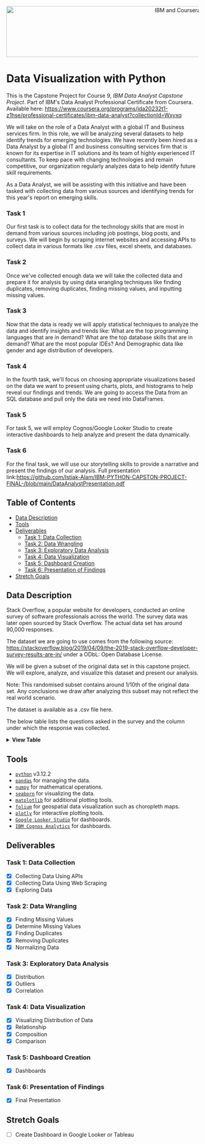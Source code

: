 <p align="center">
    <img src="https://howtolearnmachinelearning.com/wp-content/uploads/2021/04/coursera_machine_learning_ibm.png?raw=true" alt="IBM and Coursera Logos" width="926" height="133"/>
</p>

# Data Visualization with Python

This is the Capstone Project for Course 9, _IBM Data Analyst Capstone Project_. Part of IBM's Data Analyst Professional Certificate from Coursera. Available here: https://www.coursera.org/programs/jda20232t1-z1hse/professional-certificates/ibm-data-analyst?collectionId=Wxyxq

We will take on the role of a Data Analyst with a global IT and Business services firm. In this role, we will be analyzing several datasets to help identify trends for emerging technologies. We have recently been hired as a Data Analyst by a global IT and business consulting services firm that is known for its expertise in IT solutions and its team of highly experienced IT consultants. To keep pace with changing technologies and remain competitive, our organization regularly analyzes data to help identify future skill requirements.

As a Data Analyst, we will be assisting with this initiative and have been tasked with collecting data from various sources and identifying trends for this year's report on emerging skills.

### Task 1

Our first task is to collect data for the technology skills that are most in demand from various sources including job postings, blog posts, and surveys. We will begin by scraping internet websites and accessing APIs to collect data in various formats like .csv files, excel sheets, and databases.

### Task 2

Once we've collected enough data we will take the collected data and prepare it for analysis by using data wrangling techniques like finding duplicates, removing duplicates, finding missing values, and inputting missing values.

### Task 3

Now that the data is ready we will apply statistical techniques to analyze the data and identify insights and trends like: What are the top programming languages that are in demand? What are the top database skills that are in demand? What are the most popular IDEs? And Demographic data like gender and age distribution of developers.

### Task 4

In the fourth task, we'll focus on choosing appropriate visualizations based on the data we want to present using charts, plots, and histograms to help reveal our findings and trends. We are going to access the Data from an SQL database and pull only the data we need into DataFrames.

### Task 5

For task 5, we will employ Cognos/Google Looker Studio to create interactive dashboards to help analyze and present the data dynamically.

### Task 6

For the final task, we will use our storytelling skills to provide a narrative and present the findings of our analysis.
Full presentation link:https://github.com/Istiak-Alam/IBM-PYTHON-CAPSTON-PROJECT-FINAL-/blob/main/DataAnalystPresentation.pdf
## Table of Contents

- [Data Description](#data-description)
- [Tools](#tools)
- [Deliverables](#deliverables)
  - [Task 1: Data Collection](#task-1-data-collection)
  - [Task 2: Data Wrangling](#task-2-data-wrangling)
  - [Task 3: Exploratory Data Analysis](#task-3-exploratory-data-analysis)
  - [Task 4: Data Visualization](#task-4-data-visualization)
  - [Task 5: Dashboard Creation](#task-5-dashboard-creation)
  - [Task 6: Presentation of Findings](#task-6-presentation-of-findings)
- [Stretch Goals](#stretch-goals)

## Data Description

Stack Overflow, a popular website for developers, conducted an online survey of software professionals across the world. The survey data was later open sourced by Stack Overflow. The actual data set has around 90,000 responses.

The dataset we are going to use comes from the following source: https://stackoverflow.blog/2019/04/09/the-2019-stack-overflow-developer-survey-results-are-in/ under a ODbL: Open Database License.

We will be given a subset of the original data set in this capstone project. We will explore, analyze, and visualize this dataset and present our analysis.

Note: This randomised subset contains around 1/10th of the original data set. Any conclusions we draw after analyzing this subset may not reflect the real world scenario.

The dataset is available as a .csv file here.

The below table lists the questions asked in the survey and the column under which the response was collected.

<details>
 <summary><strong>View Table</strong></summary>
<table>
  <thead>
    <tr>
      <th>Column Name</th>
      <th>Question Text</th>
    </tr>
  </thead>
  <tbody>
    <tr>
      <td>Respondent</td>
      <td>
        Randomized respondent ID number (not in order of survey response time)
      </td>
    </tr>
    <tr>
      <td>MainBranch</td>
      <td>
        Which of the following options best describes you today? Here, by
        “developer” we mean “someone who writes code.”
      </td>
    </tr>
    <tr>
      <td>Hobbyist</td>
      <td>Do you code as a hobby?</td>
    </tr>
    <tr>
      <td>OpenSourcer</td>
      <td>How often do you contribute to open source?</td>
    </tr>
    <tr>
      <td>OpenSource</td>
      <td>How do you feel about the quality of open source software (OSS)?</td>
    </tr>
    <tr>
      <td>Employment</td>
      <td>
        Which of the following best describes your current employment status?
      </td>
    </tr>
    <tr>
      <td>Country</td>
      <td>In which country do you currently reside?</td>
    </tr>
    <tr>
      <td>Student</td>
      <td>
        Are you currently enrolled in a formal, degree-granting college or
        university program?
      </td>
    </tr>
    <tr>
      <td>EdLevel</td>
      <td>
        Which of the following best describes the highest level of formal
        education that you’ve completed?
      </td>
    </tr>
    <tr>
      <td>UndergradMajor</td>
      <td>What was your main or most important field of study?</td>
    </tr>
    <tr>
      <td>EduOther</td>
      <td>
        Which of the following types of non-degree education have you used or
        participated in? Please select all that apply.
      </td>
    </tr>
    <tr>
      <td>OrgSize</td>
      <td>
        Approximately how many people are employed by the company or
        organization you work for?
      </td>
    </tr>
    <tr>
      <td>DevType</td>
      <td>
        Which of the following describe you? Please select all that apply.
      </td>
    </tr>
    <tr>
      <td>YearsCode</td>
      <td>Including any education, how many years have you been coding?</td>
    </tr>
    <tr>
      <td>Age1stCode</td>
      <td>
        At what age did you write your first line of code or program? (E.g.,
        webpage, Hello World, Scratch project)
      </td>
    </tr>
    <tr>
      <td>YearsCodePro</td>
      <td>
        How many years have you coded professionally (as a part of your work)?
      </td>
    </tr>
    <tr>
      <td>CareerSat</td>
      <td>Overall, how satisfied are you with your career thus far?</td>
    </tr>
    <tr>
      <td>JobSat</td>
      <td>
        How satisfied are you with your current job? (If you work multiple jobs,
        answer for the one you spend the most hours on.)
      </td>
    </tr>
    <tr>
      <td>MgrIdiot</td>
      <td>How confident are you that your manager knows what they’re doing?</td>
    </tr>
    <tr>
      <td>MgrMoney</td>
      <td>Do you believe that you need to be a manager to make more money?</td>
    </tr>
    <tr>
      <td>MgrWant</td>
      <td>Do you want to become a manager yourself in the future?</td>
    </tr>
    <tr>
      <td>JobSeek</td>
      <td>
        Which of the following best describes your current job-seeking status?
      </td>
    </tr>
    <tr>
      <td>LastHireDate</td>
      <td>When was the last time that you took a job with a new employer?</td>
    </tr>
    <tr>
      <td>LastInt</td>
      <td>
        In your most recent successful job interview (resulting in a job offer),
        you were asked to… (check all that apply)
      </td>
    </tr>
    <tr>
      <td>FizzBuzz</td>
      <td>Have you ever been asked to solve FizzBuzz in an interview?</td>
    </tr>
    <tr>
      <td>JobFactors</td>
      <td>
        Imagine that you are deciding between two job offers with the same
        compensation, benefits, and location. Of the following factors, which 3
        are MOST important to you?
      </td>
    </tr>
    <tr>
      <td>ResumeUpdate</td>
      <td>
        Think back to the last time you updated your resumé CV, or an online
        profile on a job site. What is the PRIMARY reason that you did so?
      </td>
    </tr>
    <tr>
      <td>CurrencySymbol</td>
      <td>
        Which currency do you use day-to-day? If your answer is complicated,
        please pick the one you’re most comfortable estimating in.
      </td>
    </tr>
    <tr>
      <td>CurrencyDesc</td>
      <td>
        Which currency do you use day-to-day? If your answer is complicated,
        please pick the one you’re most comfortable estimating in.
      </td>
    </tr>
    <tr>
      <td>CompTotal</td>
      <td>
        What is your current total compensation (salary, bonuses, and perks,
        before taxes and deductions), in <code>CurrencySymbol</code>? Please
        enter a whole number in the box below, without any punctuation. If you
        are paid hourly, please estimate an equivalent weekly, monthly, or
        yearly salary. If you prefer not to answer, please leave the box empty.
      </td>
    </tr>
    <tr>
      <td>CompFreq</td>
      <td>Is that compensation weekly, monthly, or yearly?</td>
    </tr>
    <tr>
      <td>ConvertedComp</td>
      <td>
        Salary converted to annual USD salaries using the exchange rate on
        2019-02-01, assuming 12 working months and 50 working weeks.
      </td>
    </tr>
    <tr>
      <td>WorkWeekHrs</td>
      <td>On average, how many hours per week do you work?</td>
    </tr>
    <tr>
      <td>WorkPlan</td>
      <td>How structured or planned is your work?</td>
    </tr>
    <tr>
      <td>WorkChallenge</td>
      <td>
        Of these options, what are your greatest challenges to productivity as a
        developer? Select up to 3:
      </td>
    </tr>
    <tr>
      <td>WorkRemote</td>
      <td>How often do you work remotely?</td>
    </tr>
    <tr>
      <td>WorkLoc</td>
      <td>Where would you prefer to work?</td>
    </tr>
    <tr>
      <td>ImpSyn</td>
      <td>
        For the specific work you do, and the years of experience you have, how
        do you rate your own level of competence?
      </td>
    </tr>
    <tr>
      <td>CodeRev</td>
      <td>Do you review code as part of your work?</td>
    </tr>
    <tr>
      <td>CodeRevHrs</td>
      <td>On average, how many hours per week do you spend on code review?</td>
    </tr>
    <tr>
      <td>UnitTests</td>
      <td>
        Does your company regularly employ unit tests in the development of
        their products?
      </td>
    </tr>
    <tr>
      <td>PurchaseHow</td>
      <td>
        How does your company make decisions about purchasing new technology
        (cloud, AI, IoT, databases)?
      </td>
    </tr>
    <tr>
      <td>PurchaseWhat</td>
      <td>
        What level of influence do you, personally, have over new technology
        purchases at your organization?
      </td>
    </tr>
    <tr>
      <td>LanguageWorkedWith</td>
      <td>
        Which of the following programming, scripting, and markup languages have
        you done extensive development work in over the past year, and which do
        you want to work in over the next year? (If you both worked with the
        language and want to continue to do so, please check both boxes in that
        row.)
      </td>
    </tr>
    <tr>
      <td>LanguageDesireNextYear</td>
      <td>
        Which of the following programming, scripting, and markup languages have
        you done extensive development work in over the past year, and which do
        you want to work in over the next year? (If you both worked with the
        language and want to continue to do so, please check both boxes in that
        row.)
      </td>
    </tr>
    <tr>
      <td>DatabaseWorkedWith</td>
      <td>
        Which of the following database environments have you done extensive
        development work in over the past year, and which do you want to work in
        over the next year? (If you both worked with the database and want to
        continue to do so, please check both boxes in that row.)
      </td>
    </tr>
    <tr>
      <td>DatabaseDesireNextYear</td>
      <td>
        Which of the following database environments have you done extensive
        development work in over the past year, and which do you want to work in
        over the next year? (If you both worked with the database and want to
        continue to do so, please check both boxes in that row.)
      </td>
    </tr>
    <tr>
      <td>PlatformWorkedWith</td>
      <td>
        Which of the following platforms have you done extensive development
        work for over the past year? (If you both developed for the platform and
        want to continue to do so, please check both boxes in that row.)
      </td>
    </tr>
    <tr>
      <td>PlatformDesireNextYear</td>
      <td>
        Which of the following platforms have you done extensive development
        work for over the past year? (If you both developed for the platform and
        want to continue to do so, please check both boxes in that row.)
      </td>
    </tr>
    <tr>
      <td>WebFrameWorkedWith</td>
      <td>
        Which of the following web frameworks have you done extensive
        development work in over the past year, and which do you want to work in
        over the next year? (If you both worked with the framework and want to
        continue to do so, please check both boxes in that row.)
      </td>
    </tr>
    <tr>
      <td>WebFrameDesireNextYear</td>
      <td>
        Which of the following web frameworks have you done extensive
        development work in over the past year, and which do you want to work in
        over the next year? (If you both worked with the framework and want to
        continue to do so, please check both boxes in that row.)
      </td>
    </tr>
    <tr>
      <td>MiscTechWorkedWith</td>
      <td>
        Which of the following other frameworks, libraries, and tools have you
        done extensive development work in over the past year, and which do you
        want to work in over the next year? (If you both worked with the
        technology and want to continue to do so, please check both boxes in
        that row.)
      </td>
    </tr>
    <tr>
      <td>MiscTechDesireNextYear</td>
      <td>
        Which of the following other frameworks, libraries, and tools have you
        done extensive development work in over the past year, and which do you
        want to work in over the next year? (If you both worked with the
        technology and want to continue to do so, please check both boxes in
        that row.)
      </td>
    </tr>
    <tr>
      <td>DevEnviron</td>
      <td>
        Which development environment(s) do you use regularly? Please check all
        that apply.
      </td>
    </tr>
    <tr>
      <td>OpSys</td>
      <td>What is the primary operating system in which you work?</td>
    </tr>
    <tr>
      <td>Containers</td>
      <td>
        How do you use containers (Docker, Open Container Initiative (OCI),
        etc.)?
      </td>
    </tr>
    <tr>
      <td>BlockchainOrg</td>
      <td>
        How is your organization thinking about or implementing blockchain
        technology?
      </td>
    </tr>
    <tr>
      <td>BlockchainIs</td>
      <td>Blockchain / cryptocurrency technology is primarily:</td>
    </tr>
    <tr>
      <td>BetterLife</td>
      <td>
        Do you think people born today will have a better life than their
        parents?
      </td>
    </tr>
    <tr>
      <td>ITperson</td>
      <td>Are you the “IT support person” for your family?</td>
    </tr>
    <tr>
      <td>OffOn</td>
      <td>Have you tried turning it off and on again?</td>
    </tr>
    <tr>
      <td>SocialMedia</td>
      <td>What social media site do you use the most?</td>
    </tr>
    <tr>
      <td>Extraversion</td>
      <td>Do you prefer online chat or IRL conversations?</td>
    </tr>
    <tr>
      <td>ScreenName</td>
      <td>What do you call it?</td>
    </tr>
    <tr>
      <td>SOVisit1st</td>
      <td>
        To the best of your memory, when did you first visit Stack Overflow?
      </td>
    </tr>
    <tr>
      <td>SOVisitFreq</td>
      <td>How frequently would you say you visit Stack Overflow?</td>
    </tr>
    <tr>
      <td>SOVisitTo</td>
      <td>I visit Stack Overflow to… (check all that apply)</td>
    </tr>
    <tr>
      <td>SOFindAnswer</td>
      <td>
        On average, how many times a week do you find (and use) an answer on
        Stack Overflow?
      </td>
    </tr>
    <tr>
      <td>SOTimeSaved</td>
      <td>
        Think back to the last time you solved a coding problem using Stack
        Overflow, as well as the last time you solved a problem using a
        different resource. Which was faster?
      </td>
    </tr>
    <tr>
      <td>SOHowMuchTime</td>
      <td>
        About how much time did you save? If you’re not sure, please use your
        best estimate.
      </td>
    </tr>
    <tr>
      <td>SOAccount</td>
      <td>Do you have a Stack Overflow account?</td>
    </tr>
    <tr>
      <td>SOPartFreq</td>
      <td>
        How frequently would you say you participate in Q&amp;A on Stack
        Overflow? By participate we mean ask, answer, vote for, or comment on
        questions.
      </td>
    </tr>
    <tr>
      <td>SOJobs</td>
      <td>Have you ever used or visited Stack Overflow Jobs?</td>
    </tr>
    <tr>
      <td>EntTeams</td>
      <td>
        Have you ever used Stack Overflow for Enterprise or Stack Overflow for
        Teams?
      </td>
    </tr>
    <tr>
      <td>SOComm</td>
      <td>
        Do you consider yourself a member of the Stack Overflow community?
      </td>
    </tr>
    <tr>
      <td>WelcomeChange</td>
      <td>Compared to last year, how welcome do you feel on Stack Overflow?</td>
    </tr>
    <tr>
      <td>SONewContent</td>
      <td>
        Would you like to see any of the following on Stack Overflow? Check all
        that apply.
      </td>
    </tr>
    <tr>
      <td>Age</td>
      <td>
        What is your age (in years)? If you prefer not to answer, you may leave
        this question blank.
      </td>
    </tr>
    <tr>
      <td>Gender</td>
      <td>
        Which of the following do you currently identify as? Please select all
        that apply. If you prefer not to answer, you may leave this question
        blank.
      </td>
    </tr>
    <tr>
      <td>Trans</td>
      <td>Do you identify as transgender?</td>
    </tr>
    <tr>
      <td>Sexuality</td>
      <td>
        Which of the following do you currently identify as? Please select all
        that apply. If you prefer not to answer, you may leave this question
        blank.
      </td>
    </tr>
    <tr>
      <td>Ethnicity</td>
      <td>
        Which of the following do you identify as? Please check all that apply.
        If you prefer not to answer, you may leave this question blank.
      </td>
    </tr>
    <tr>
      <td>Dependents</td>
      <td>
        Do you have any dependents (e.g., children, elders, or others) that you
        care for?
      </td>
    </tr>
    <tr>
      <td>SurveyLength</td>
      <td>How do you feel about the length of the survey this year?</td>
    </tr>
    <tr>
      <td>SurveyEase</td>
      <td>How easy or difficult was this survey to complete?</td>
    </tr>
  </tbody>
</table>

</details>

## Tools

- [`python`](https://www.python.org/downloads/) v3.12.2
- [`pandas`](https://pandas.pydata.org/?utm_medium=Exinfluencer&utm_source=Exinfluencer&utm_content=000026UJ&utm_term=10006555&utm_id=NA-SkillsNetwork-Channel-SkillsNetworkCoursesIBMML0187ENSkillsNetwork31430127-2021-01-01) for managing the data.
- [`numpy`](https://numpy.org/?utm_medium=Exinfluencer&utm_source=Exinfluencer&utm_content=000026UJ&utm_term=10006555&utm_id=NA-SkillsNetwork-Channel-SkillsNetworkCoursesIBMML0187ENSkillsNetwork31430127-2021-01-01) for mathematical operations.
- [`seaborn`](https://seaborn.pydata.org/?utm_medium=Exinfluencer&utm_source=Exinfluencer&utm_content=000026UJ&utm_term=10006555&utm_id=NA-SkillsNetwork-Channel-SkillsNetworkCoursesIBMML0187ENSkillsNetwork31430127-2021-01-01) for visualizing the data.
- [`matplotlib`](https://matplotlib.org/?utm_medium=Exinfluencer&utm_source=Exinfluencer&utm_content=000026UJ&utm_term=10006555&utm_id=NA-SkillsNetwork-Channel-SkillsNetworkCoursesIBMML0187ENSkillsNetwork31430127-2021-01-01) for additional plotting tools.
- [`folium`](https://python-visualization.github.io/folium/latest/) for geospatial data visualization such as choropleth maps.
- [`plotly`](https://plotly.com/python/) for interactive plotting tools.
- [`Google Looker Studio`](https://lookerstudio.google.com/overview) for dashboards.
- [`IBM Cognos Analytics`](https://www.ibm.com/products/cognos-analytics) for dashboards.

## Deliverables

### Task 1: Data Collection

- [x] Collecting Data Using APIs
- [x] Collecting Data Using Web Scraping
- [x] Exploring Data

### Task 2: Data Wrangling

- [x] Finding Missing Values
- [x] Determine Missing Values
- [x] Finding Duplicates
- [x] Removing Duplicates
- [x] Normalizing Data

### Task 3: Exploratory Data Analysis

- [x] Distribution
- [x] Outliers
- [x] Correlation

### Task 4: Data Visualization

- [x] Visualizing Distribution of Data
- [x] Relationship
- [x] Composition
- [x] Comparison

### Task 5: Dashboard Creation

- [x] Dashboards

### Task 6: Presentation of Findings

- [x] Final Presentation

## Stretch Goals

- [ ] Create Dashboard in Google Looker or Tableau
